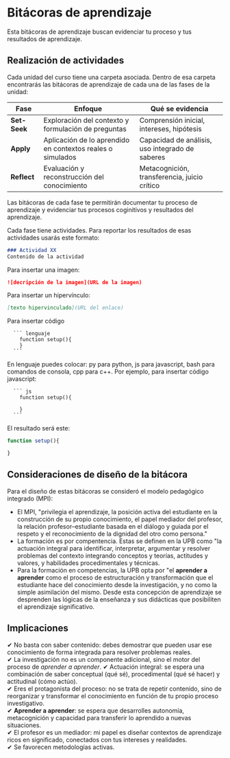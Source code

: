 # Bitácoras de aprendizaje

Esta bitácoras de aprendizaje buscan evidenciar tu proceso y tus resultados de aprendizaje.

## Realización de actividades

Cada unidad del curso tiene una carpeta asociada. Dentro de esa carpeta encontrarás las bitácoras de aprendizaje de cada una de las fases
de la unidad:

| Fase         | Enfoque                                                    | Qué se evidencia                                |
| ------------ | ---------------------------------------------------------- | ----------------------------------------------- |
| **Set-Seek** | Exploración del contexto y formulación de preguntas        | Comprensión inicial, intereses, hipótesis       |
| **Apply**    | Aplicación de lo aprendido en contextos reales o simulados | Capacidad de análisis, uso integrado de saberes |
| **Reflect**  | Evaluación y reconstrucción del conocimiento               | Metacognición, transferencia, juicio crítico    |

Las bitácoras de cada fase te permitirán documentar tu proceso de aprendizaje y evidenciar tus procesos coginitivos y resultados 
del aprendizaje. 

Cada fase tiene actividades. Para reportar los resultados de esas actividades usarás este formato:

``` md
### Actividad XX
Contenido de la actividad
```

Para insertar una imagen:

``` md
![decripción de la imagen](URL de la imagen)
```
Para insertar un hipervínculo:

``` md
[texto hipervinculado](URL del enlace)
```

Para insertar código

  ```
    ``` lenguaje
      function setup(){
      }
    ```
  ```

En lenguaje puedes colocar: py para python, js para javascript, bash para comandos de consola, cpp para c++. Por ejemplo, para insertar código 
javascript:

  ```
    ``` js
      function setup(){
      
      }
    ```
  ```

El resultado será este:

``` js
function setup(){

}
```

## Consideraciones de diseño de la bitácora

Para el diseño de estas bitácoras se consideró el modelo pedagógico integrado (MPI):

* El MPI, "privilegia el aprendizaje, la posición activa del estudiante en la construcción de su propio 
conocimiento, el papel mediador del profesor, la relación profesor–estudiante basada en el diálogo 
y guiada por el respeto y el reconocimiento de la dignidad del otro como persona."
* La formación es por compentencia. Estas se definen en la UPB como "la actuación integral para identificar, 
interpretar, argumentar y resolver problemas del contexto integrando conceptos y teorías, actitudes y valores, 
y habilidades procedimentales y técnicas. 
* Para la formación en com­petencias, la UPB opta por "el **aprender a aprender** como el proceso de estructura­ción y 
transformación que el estudiante hace del conocimiento desde la investiga­ción, y no como la simple asimilación 
del mismo. Desde esta concepción de apren­dizaje se desprenden las lógicas de la en­señanza y sus didácticas que 
posibiliten el aprendizaje significativo.

## Implicaciones

✔ No basta con saber contenido: debes demostrar que pueden usar ese conocimiento de forma integrada para resolver problemas reales.  
✔ La investigación no es un componente adicional, sino el motor del proceso de *aprender a aprender*.
✔ Actuación integral: se espera una combinación de saber conceptual (qué sé), procedimental (qué sé hacer) y actitudinal (cómo actúo).  
✔ Eres el protagonista del proceso: no se trata de repetir contenido, sino de reorganizar y transformar el conocimiento en función de 
tu propio proceso investigativo.  
✔ **Aprender a aprender**: se espera que desarrolles autonomía, metacognición y capacidad para transferir lo aprendido a nuevas situaciones.  
✔ El profesor es un mediador: mi papel es diseñar contextos de aprendizaje ricos en significado, conectados con tus intereses y realidades.  
✔ Se favorecen metodologías activas.


